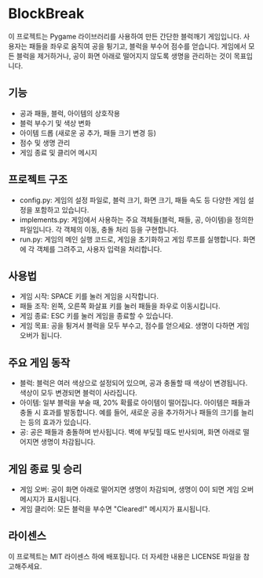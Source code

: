 # BlockBreak


이 프로젝트는 Pygame 라이브러리를 사용하여 만든 간단한 블럭깨기 게임입니다. 사용자는 패들을 좌우로 움직여 공을 튕기고, 블럭을 부수어 점수를 얻습니다. 게임에서 모든 블럭을 제거하거나, 공이 화면 아래로 떨어지지 않도록 생명을 관리하는 것이 목표입니다.



## 기능
* 공과 패들, 블럭, 아이템의 상호작용
* 블럭 부수기 및 색상 변화
* 아이템 드롭 (새로운 공 추가, 패들 크기 변경 등)
* 점수 및 생명 관리
* 게임 종료 및 클리어 메시지


## 프로젝트 구조
* config.py: 게임의 설정 파일로, 블럭 크기, 화면 크기, 패들 속도 등 다양한 게임 설정을 포함하고 있습니다.
* implements.py: 게임에서 사용하는 주요 객체들(블럭, 패들, 공, 아이템)을 정의한 파일입니다. 각 객체의 이동, 충돌 처리 등을 구현합니다.
* run.py: 게임의 메인 실행 코드로, 게임을 초기화하고 게임 루프를 실행합니다. 화면에 각 객체를 그려주고, 사용자 입력을 처리합니다.


## 사용법
* 게임 시작: SPACE 키를 눌러 게임을 시작합니다.
* 패들 조작: 왼쪽, 오른쪽 화살표 키를 눌러 패들을 좌우로 이동시킵니다.
* 게임 종료: ESC 키를 눌러 게임을 종료할 수 있습니다.
* 게임 목표: 공을 튕겨서 블럭을 모두 부수고, 점수를 얻으세요. 생명이 다하면 게임 오버가 됩니다.


## 주요 게임 동작
* 블럭: 블럭은 여러 색상으로 설정되어 있으며, 공과 충돌할 때 색상이 변경됩니다. 색상이 모두 변경되면 블럭이 사라집니다.
* 아이템: 일부 블럭을 부술 때, 20% 확률로 아이템이 떨어집니다. 아이템은 패들과 충돌 시 효과를 발동합니다. 예를 들어, 새로운 공을 추가하거나 패들의 크기를 늘리는 등의 효과가 있습니다.
* 공: 공은 패들과 충돌하며 반사됩니다. 벽에 부딪힐 때도 반사되며, 화면 아래로 떨어지면 생명이 차감됩니다.


## 게임 종료 및 승리
* 게임 오버: 공이 화면 아래로 떨어지면 생명이 차감되며, 생명이 0이 되면 게임 오버 메시지가 표시됩니다.
* 게임 클리어: 모든 블럭을 부수면 "Cleared!" 메시지가 표시됩니다.


## 라이센스
이 프로젝트는 MIT 라이센스 하에 배포됩니다. 더 자세한 내용은 LICENSE 파일을 참고해주세요.

